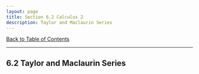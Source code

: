 ```yaml
---
layout: page
title: Section 6.2 Calculus 2
description: Taylor and Maclaurin Series
---
```


[Back to Table of Contents](../..)

---

## 6.2 Taylor and Maclaurin Series
